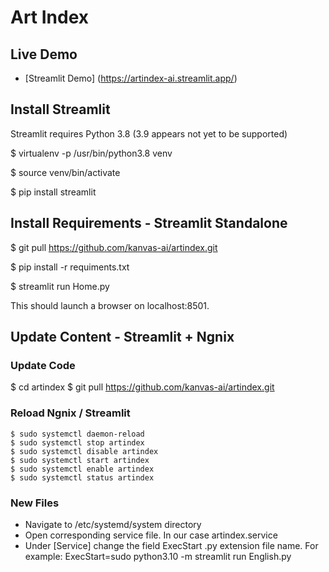 # Art Index

## Live Demo

- [Streamlit Demo] (https://artindex-ai.streamlit.app/)

## Install Streamlit

Streamlit requires Python 3.8 (3.9 appears not yet to be supported)

$ virtualenv -p /usr/bin/python3.8 venv

$ source venv/bin/activate

$ pip install streamlit

## Install Requirements - Streamlit Standalone

$ git pull https://github.com/kanvas-ai/artindex.git

$ pip install -r requiments.txt

$ streamlit run Home.py

This should launch a browser on localhost:8501.


## Update Content - Streamlit + Ngnix

### Update Code
$ cd artindex
$ git pull https://github.com/kanvas-ai/artindex.git

### Reload Ngnix / Streamlit
```
$ sudo systemctl daemon-reload
$ sudo systemctl stop artindex
$ sudo systemctl disable artindex
$ sudo systemctl start artindex
$ sudo systemctl enable artindex
$ sudo systemctl status artindex
```

### New Files

* Navigate to /etc/systemd/system directory
* Open corresponding service file. In our case artindex.service
* Under [Service] change the field ExecStart .py extension file name. For example: ExecStart=sudo python3.10 -m streamlit run English.py
